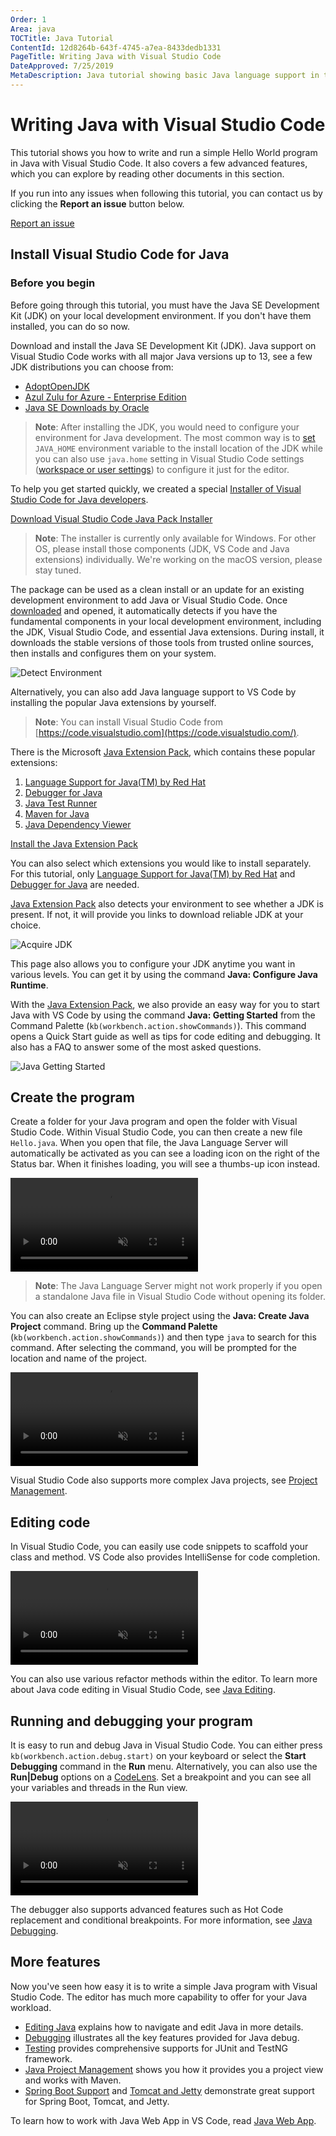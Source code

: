 ```yaml
---
Order: 1
Area: java
TOCTitle: Java Tutorial
ContentId: 12d8264b-643f-4745-a7ea-8433dedb1331
PageTitle: Writing Java with Visual Studio Code
DateApproved: 7/25/2019
MetaDescription: Java tutorial showing basic Java language support in the Visual Studio Code editor
---
```

# Writing Java with Visual Studio Code

This tutorial shows you how to write and run a simple Hello World program in Java with Visual Studio Code. It also covers a few advanced features, which you can explore by reading other documents in this section.

If you run into any issues when following this tutorial, you can contact us by clicking the **Report an issue** button below.

<a class="tutorial-feedback-btn" onclick="reportIssue('java-tutorial', 'getting-started')" href="javascript:void(0)">Report an issue</a>

## Install Visual Studio Code for Java

### Before you begin

Before going through this tutorial, you must have the Java SE Development Kit (JDK) on your local development environment. If you don't have them installed, you can do so now.

Download and install the Java SE Development Kit (JDK). Java support on Visual Studio Code works with all major Java versions up to 13, see a few JDK distributions you can choose from:

* [AdoptOpenJDK](https://adoptopenjdk.net/)
* [Azul Zulu for Azure - Enterprise Edition](https://www.azul.com/downloads/azure-only/zulu/)
* [Java SE Downloads by Oracle](https://www.oracle.com/technetwork/java/javase/downloads/index.html)

>**Note**: After installing the JDK, you would need to configure your environment for Java development. The most common way is to [set](https://docs.oracle.com/cd/E19182-01/821-0917/inst_jdk_javahome_t/index.html) `JAVA_HOME` environment variable to the install location of the JDK while you can also use `java.home` setting in Visual Studio Code settings ([workspace or user settings](/docs/getstarted/settings)) to configure it just for the editor.

To help you get started quickly, we created a special [Installer of Visual Studio Code for Java developers](https://aka.ms/vscode-java-installer-win).

<a class="tutorial-install-extension-btn" href="https://aka.ms/vscode-java-installer-win">Download Visual Studio Code Java Pack Installer</a>

> **Note**: The installer is currently only available for Windows. For other OS, please install those components (JDK, VS Code and Java extensions) individually. We're working on the macOS version, please stay tuned.

The package can be used as a clean install or an update for an existing development environment to add Java or Visual Studio Code. Once [downloaded](https://aka.ms/vscode-java-installer-win) and opened, it automatically detects if you have the fundamental components in your local development environment, including the JDK, Visual Studio Code, and essential Java extensions. During install, it downloads the stable versions of those tools from trusted online sources, then installs and configures them on your system.

![Detect Environment](images/java-tutorial/detect-eng.png)

Alternatively, you can also add Java language support to VS Code by installing the popular Java extensions by yourself.

> **Note**: You can install Visual Studio Code from [https://code.visualstudio.com](https://code.visualstudio.com/).

There is the Microsoft [Java Extension Pack](https://marketplace.visualstudio.com/items?itemName=vscjava.vscode-java-pack), which contains these popular extensions:

1. [Language Support for Java(TM) by Red Hat](https://marketplace.visualstudio.com/items?itemName=redhat.java)
2. [Debugger for Java](https://marketplace.visualstudio.com/items?itemName=vscjava.vscode-java-debug)
3. [Java Test Runner](https://marketplace.visualstudio.com/items?itemName=vscjava.vscode-java-test)
4. [Maven for Java](https://marketplace.visualstudio.com/items?itemName=vscjava.vscode-maven)
5. [Java Dependency Viewer](https://marketplace.visualstudio.com/items?itemName=vscjava.vscode-java-dependency)

<a class="tutorial-install-extension-btn" href="vscode:extension/vscjava.vscode-java-pack">Install the Java Extension Pack</a>

You can also select which extensions you would like to install separately. For this tutorial, only [Language Support for Java(TM) by Red Hat](https://marketplace.visualstudio.com/items?itemName=redhat.java) and [Debugger for Java](https://marketplace.visualstudio.com/items?itemName=vscjava.vscode-java-debug) are needed.

[Java Extension Pack](https://marketplace.visualstudio.com/items?itemName=vscjava.vscode-java-pack) also detects your environment to see whether a JDK is present. If not, it will provide you links to download reliable JDK at your choice.

![Acquire JDK](images/java-tutorial/jdk-configuration.png)

This page also allows you to configure your JDK anytime you want in various levels. You can get it by using the command **Java: Configure Java Runtime**.

With the [Java Extension Pack](https://marketplace.visualstudio.com/items?itemName=vscjava.vscode-java-pack), we also provide an easy way for you to start Java with VS Code by using the command **Java: Getting Started** from the Command Palette (`kb(workbench.action.showCommands)`). This command opens a Quick Start guide as well as tips for code editing and debugging. It also has a FAQ to answer some of the most asked questions.

![Java Getting Started](images/java-tutorial/getting-started.png)

## Create the program

Create a folder for your Java program and open the folder with Visual Studio Code. Within Visual Studio Code, you can then create a new file `Hello.java`. When you open that file, the Java Language Server will automatically be activated as you can see a loading icon on the right of the Status bar. When it finishes loading, you will see a thumbs-up icon instead.

<video autoplay loop muted playsinline controls>
  <source src="/docs/java/java-tutorial/JavaHelloWorld.Standalone.mp4" type="video/mp4">
</video>

>**Note**: The Java Language Server might not work properly if you open a standalone Java file in Visual Studio Code without opening its folder.

You can also create an Eclipse style project using the **Java: Create Java Project** command. Bring up the **Command Palette**  (`kb(workbench.action.showCommands)`) and then type `java` to search for this command. After selecting the command, you will be prompted for the location and name of the project.

<video autoplay loop muted playsinline controls>
  <source src="/docs/java/java-tutorial/JavaHelloWorld.Project.mp4" type="video/mp4">
</video>

Visual Studio Code also supports more complex Java projects, see [Project Management](/docs/java/java-project.md).

## Editing code

In Visual Studio Code, you can easily use code snippets to scaffold your class and method. VS Code also provides IntelliSense for code completion.

<video autoplay loop muted playsinline controls>
  <source src="/docs/java/java-tutorial/edit-code.mp4" type="video/mp4">
</video>

You can also use various refactor methods within the editor. To learn more about Java code editing in Visual Studio Code, see [Java Editing](/docs/java/java-editing.md).

## Running and debugging your program

It is easy to run and debug Java in Visual Studio Code. You can either press `kb(workbench.action.debug.start)` on your keyboard or select the **Start Debugging** command in the **Run** menu. Alternatively, you can also use the **Run|Debug** options on a [CodeLens](/blogs/2017/02/12/code-lens-roundup.md). Set a breakpoint and you can see all your variables and threads in the Run view.

<video autoplay loop muted playsinline controls>
  <source src="/docs/java/java-tutorial/run-debug.mp4" type="video/mp4">
</video>

The debugger also supports advanced features such as Hot Code replacement and conditional breakpoints. For more information, see [Java Debugging](/docs/java/java-debugging.md).

## More features

Now you've seen how easy it is to write a simple Java program with Visual Studio Code. The editor has much more capability to offer for your Java workload.

* [Editing Java](/docs/java/java-editing.md) explains how to navigate and edit Java in more details.
* [Debugging](/docs/java/java-debugging.md) illustrates all the key features provided for Java debug.
* [Testing](/docs/java/java-testing.md) provides comprehensive supports for JUnit and TestNG framework.
* [Java Project Management](/docs/java/java-project.md) shows you how it provides you a project view and works with Maven.
* [Spring Boot Support](/docs/java/java-spring-boot.md) and [Tomcat and Jetty](/docs/java/java-tomcat-jetty.md) demonstrate great support for Spring Boot, Tomcat, and Jetty.

To learn how to work with Java Web App in VS Code, read [Java Web App](/docs/java/java-webapp.md).
